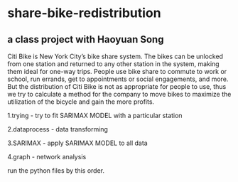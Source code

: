# share-bike-redistribution
## a class project with Haoyuan Song
Citi Bike is New York City’s bike share system. The bikes can be unlocked from one station and returned to any other station in the system, making them ideal for one-way trips. People use bike share to commute to work or school, run errands, get to appointments or social engagements, and more. But the distribution of Citi Bike is not as appropriate for people to use, thus we try to calculate a method for the company to move bikes to maximize the utilization of the bicycle and gain the more profits.

1.trying - try to fit SARIMAX MODEL with a particular station

2.dataprocess - data transforming

3.SARIMAX - apply SARIMAX MODEL to all data

4.graph - network analysis

run the python files by this order.
